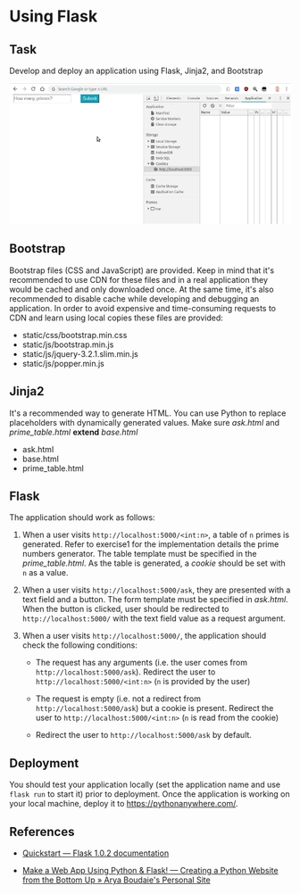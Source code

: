 # Using Flask

## Task

Develop and deploy an application using Flask, Jinja2, and Bootstrap

![Exercise 4](exercise4.gif)

## Bootstrap

Bootstrap files (CSS and JavaScript) are provided. Keep in mind that it's recommended to use CDN for these files and in a real application they would be cached and only downloaded once. At the same time, it's also recommended to disable cache while developing and debugging an application. In order to avoid expensive and time-consuming requests to CDN and learn using local copies these files are provided:

* static/css/bootstrap.min.css
* static/js/bootstrap.min.js
* static/js/jquery-3.2.1.slim.min.js
* static/js/popper.min.js

## Jinja2

It's a recommended way to generate HTML. You can use Python to replace placeholders with dynamically generated values. Make sure *ask.html* and *prime_table.html* **extend** *base.html*

* ask.html
* base.html
* prime_table.html

## Flask

The application should work as follows:

1. When a user visits `http://localhost:5000/<int:n>`, a table of `n` primes is generated. Refer to exercise1 for the implementation details the prime numbers generator. The table template must be specified in the *prime_table.html*. As the table is generated, a *cookie* should be set with `n` as a value.

2. When a user visits `http://localhost:5000/ask`, they are presented with a text field and a button. The form template must be specified in *ask.html*. When the button is clicked, user should be redirected to `http://localhost:5000/` with the text field value as a request argument.

3. When a user visits `http://localhost:5000/`, the application should check the following conditions:

    * The request has any arguments (i.e. the user comes from `http://localhost:5000/ask`). Redirect the user to `http://localhost:5000/<int:n>` (`n` is provided by the user)

    * The request is empty (i.e. not a redirect from `http://localhost:5000/ask`) but a cookie is present. Redirect the user to `http://localhost:5000/<int:n>` (`n` is read from the cookie)

    * Redirect the user to `http://localhost:5000/ask` by default.

## Deployment

You should test your application locally (set the application name and use `flask run` to start it) prior to deployment. Once the application is working on your local machine, deploy it to https://pythonanywhere.com/.


## References

* [Quickstart — Flask 1.0.2 documentation](http://flask.pocoo.org/docs/1.0/quickstart/)

* [Make a Web App Using Python & Flask! — Creating a Python Website from the Bottom Up » Arya Boudaie's Personal Site](https://aryaboudaie.com/python/technical/educational/web/flask/2018/10/17/flask.html)
